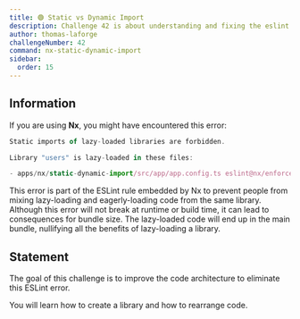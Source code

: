 ```yaml
---
title: 🟢 Static vs Dynamic Import
description: Challenge 42 is about understanding and fixing the eslint rule - Static imports of lazy-loaded libraries are forbidden.
author: thomas-laforge
challengeNumber: 42
command: nx-static-dynamic-import
sidebar:
  order: 15
---
```


## Information

If you are using **Nx**, you might have encountered this error:

```ts
Static imports of lazy-loaded libraries are forbidden.

Library "users" is lazy-loaded in these files:

- apps/nx/static-dynamic-import/src/app/app.config.ts eslint@nx/enforce-module-boundaries
```

This error is part of the ESLint rule embedded by Nx to prevent people from mixing lazy-loading and eagerly-loading code from the same library. Although this error will not break at runtime or build time, it can lead to consequences for bundle size. The lazy-loaded code will end up in the main bundle, nullifying all the benefits of lazy-loading a library.

## Statement

The goal of this challenge is to improve the code architecture to eliminate this ESLint error.

You will learn how to create a library and how to rearrange code.
